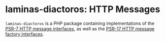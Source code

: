 # laminas-diactoros: HTTP Messages

`laminas-diactoros` is a PHP package containing implementations of the
[PSR-7 HTTP message interfaces](https://www.php-fig.org/psr/psr-7/),
as well as the [PSR-17 HTTP message factory interfaces](https://www.php-fig.org/psr/psr-17/).
